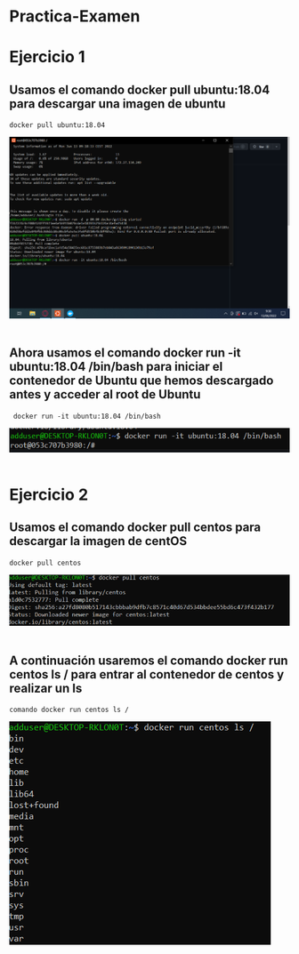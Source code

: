 # Practica-Examen

# Ejercicio 1

## Usamos el comando docker pull ubuntu:18.04 para descargar una imagen de ubuntu
    docker pull ubuntu:18.04
![ejemplo1](https://github.com/hectorherediavidal/Practica-Examen/blob/main/img/1%20del%201.PNG "")
<br>
<br>

## Ahora usamos el comando docker run -it ubuntu:18.04 /bin/bash para iniciar el contenedor de Ubuntu que hemos descargado antes y acceder al root de Ubuntu
     docker run -it ubuntu:18.04 /bin/bash
![ejemplo1](https://github.com/hectorherediavidal/Practica-Examen/blob/main/img/2%20de%201.PNG "")
<br>
<br>



# Ejercicio 2

## Usamos el comando docker pull centos para descargar la imagen de centOS 
    docker pull centos
![ejemplo1](https://github.com/hectorherediavidal/Practica-Examen/blob/main/img/imagen_2022-06-13_094848042.png "") 
<br>
<br>

## A continuación usaremos el comando docker run centos ls / para entrar al contenedor de centos y realizar un ls
    comando docker run centos ls /
![ejemplo1](https://github.com/hectorherediavidal/Practica-Examen/blob/main/img/2%20de%202.PNG "") 
